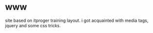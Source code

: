 # www
site based on itproger training layout. 
i got acquainted with media tags, jquery and some css tricks.
